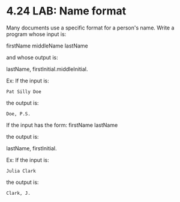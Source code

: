 # 4.24 LAB: Name format
Many documents use a specific format for a person's name. Write a program whose input is:

firstName middleName lastName

and whose output is:

lastName, firstInitial.middleInitial.

Ex: If the input is:
```
Pat Silly Doe
```
the output is:
```
Doe, P.S.
```
If the input has the form: firstName lastName

the output is:

lastName, firstInitial.

Ex: If the input is:
```
Julia Clark
```
the output is:
```
Clark, J.
```